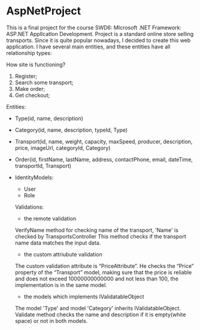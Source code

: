 # AspNetProject
This is a final project for the course SWD6: MIcrosoft .NET Framework: ASP.NET ApplIcatIon Development. Project is a standard online store selling transports.
Since it is quite popular nowadays, I decided to create this web application. I have several main entities, and these entities have all relationship types:

How site is functioning?
1. Register;
2. Search some transport;
3. Make order;
4. Get checkout;

Entities:
- Type(id, name, description)
- Category(id, name, description, typeId, Type)
- Transport(id, name, weight, capacity, maxSpeed, producer, description, price, imageUrl, categoryId, Category)
- Order(id, firstName, lastName, address, contactPhone, email, dateTime, transportId, Transport)
- IdentityModels:
  - User
  - Role
  
  Validations:
  
  - the remote validation
  
  VerifyName method for checking name of the transport, 'Name' is checked by TransportsController This method checks if the transport name data matches the input data.
  
  - the custom attriubute validation
  
  The custom validation attribute is “PriceAttribute”. He checks the “Price” property of the “Transport” model, making sure that the price is reliable and does not exceed 10000000000000 and not less than 100, the implementation is in the same model.
  
  - the models which implements IValidatableObject
  
  The model 'Type' and model 'Category' inherits IValidatableObject. Validate method checks the name and description if it is empty(white space) or not in both models.

